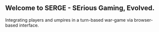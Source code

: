 ## Welcome to SERGE - SErious Gaming, Evolved.

Integrating players and umpires in a turn-based war-game via browser-based interface.

